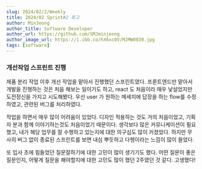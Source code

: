 ```yaml
---
slug: 2024/02/2/Weekly
title: 2024/02 Sprint#2 회고
author: MinJeong
author_title: Software Developer
author_url: https://github.com/SMJminjeong
author_image_url: https://i.ibb.co/hX6xc0V/MJMW0830.jpg
tags: [software]
---
```


### 개선작업 스프린트 진행

제품 분리 작업 이후 개선 작업을 맡아서 진행했던 스프린트였다.
프론트엔드만 맡아서 개발을 진행하는 것은 처음 해보는 일이기도 하고, react 도 처음이라 매우 낯설었지만 도전정신을 가지고 시도해봤다.
우선 user 가 원하는 메세지에 답장을 하는 flow를 수정하였고, 관련된 버그를 처리하였다.

작업을 하면서 매우 많이 어려움이 있었다.
디자인 적용하는 것도 거의 처음이었고, 기획자 분과 함께 이야기하는것도 처음이었기 때문이다.
생각보다 많은 커뮤니케이션이 필요했고, 내가 해당 업무를 잘 수행하고 있는지에 대한 의구심도 많이 커졌었다.
하지만 무사히 버그 없이 종료된 스프린트를 보면 내심 뿌듯하고 다행이라는 느낌이 많이 들었다.

또 입사 초에 힘들었던 질문잘하기에 대한 고민이 많이 생기기도 했다.
어떤 질문이 좋은 질문인지, 어떻게 질문을 해야할지에 대한 고민도 많이 했던 2주였던 것 같다. 고생했다! 